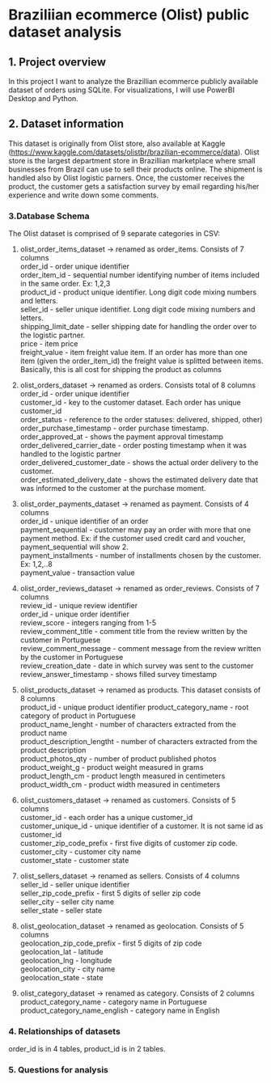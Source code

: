 # Braziliian ecommerce (Olist) public dataset analysis
## 1. Project overview
In this project I want to analyze the Brazillian ecommerce publicly available dataset of orders using SQLite. For visualizations, I will use PowerBI Desktop and Python. 
## 2. Dataset information
This dataset is originally from Olist store, also available at Kaggle (https://www.kaggle.com/datasets/olistbr/brazilian-ecommerce/data). Olist store is the largest department store in Brazillian marketplace where small businesses from Brazil can use to sell their products online. The shipment is handled also by Olist logistic parners. Once, the customer receives the product, the customer gets a satisfaction survey by email regarding his/her experience and write down some comments. 

### 3.Database Schema 

The Olist dataset is comprised of 9 separate categories in CSV: 
1. olist_order_items_dataset -> renamed as order_items. Consists of 7 columns <br>
order_id - order unique identifier <br>
order_item_id - sequential number identifying number of items included in the same order. Ex: 1,2,3 <br>
product_id - product unique identifier. Long digit code mixing numbers and letters. <br>
seller_id - seller unique identifier. Long digit code mixing numbers and letters. <br>
shipping_limit_date - seller shipping date for handling the order over to the logistic partner. <br>
price - item price <br>
freight_value - item freight value item. If an order has more than one item (given the order_item_id) the freight value is splitted between items. Basically, this is all cost for shipping the product
as columns
  
2. olist_orders_dataset -> renamed as orders. Consists total of 8 columns <br> 
order_id - order unique identifier <br>
customer_id - key to the customer dataset. Each order has unique customer_id <br>
order_status - reference to the order statuses: delivered, shipped, other) <br>
order_purchase_timestamp - order purchase timestamp. <br>
order_approved_at - shows the payment approval timestamp <br>
order_delivered_carrier_date - order posting timestamp when it was handled to the logistic partner <br>
order_delivered_customer_date - shows the actual order delivery to the customer. <br>
order_estimated_delivery_date - shows the estimated delivery date that was informed to the customer at the purchase moment. <br>

3. olist_order_payments_dataset -> renamed as payment. Consists of 4 columns <br>
order_id - unique identifier of an order <br>
payment_sequential - customer may pay an order with more that one payment method. Ex: if the customer used credit card and voucher, payment_sequential will show 2. <br>
payment_installments - number of installments chosen by the customer. Ex: 1,2,..8 <br>
payment_value - transaction value <br>

4. olist_order_reviews_dataset -> renamed as order_reviews. Consists of 7 columns <br>
review_id - unique review identifier <br>
order_id - unique order identifier <br>
review_score - integers ranging from 1-5 <br>
review_comment_title - comment title from the review written by the customer in Portuguese <br>
review_comment_message - comment message from the review written by the customer in Portuguese <br>
review_creation_date - date in which survey was sent to the customer <br>
review_answer_timestamp - shows filled survey timestamp <br>

5. olist_products_dataset -> renamed as products. This dataset consists of 8 columns <br>
product_id - unique product identifier
product_category_name - root category of product in Portuguese <br>
product_name_lenght - number of characters extracted from the product name <br>
product_description_lengtht - number of characters extracted from the product description <br>
product_photos_qty - number of product published photos <br>
product_weight_g - product weight measured in grams <br>
product_length_cm - product length measured in centimeters <br>
product_width_cm - product width measured in centimeters <br>

6. olist_customers_dataset -> renamed as customers. Consists of 5 columns <br>
customer_id - each order has a unique customer_id <br>
customer_unique_id - unique identifier of a customer. It is not same id as customer_id <br>
customer_zip_code_prefix - first five digits of customer zip code. <br>
customer_city - customer city name <br>
customer_state - customer state <br>

7. olist_sellers_dataset -> renamed as sellers. Consists of 4 columns <br>
seller_id - seller unique identifier <br>
seller_zip_code_prefix - first 5 digits of seller zip code <br>
seller_city - seller city name <br>
seller_state - seller state <br>


8. olist_geolocation_dataset -> renamed as geolocation. Consists of 5 columns <br>
geolocation_zip_code_prefix - first 5 digits of zip code <br>
geolocation_lat - latitude <br>
geolocation_lng - longitude <br>
geolocation_city - city name <br>
geolocation_state - state <br>

9. olist_category_dataset -> renamed as category. Consists of 2 columns <br>
product_category_name - category name in Portuguese <br>
product_category_name_english - category name in English <br>


### 4. Relationships of datasets
order_id is in 4 tables, product_id is in 2 tables. 

### 5. Questions for analysis
